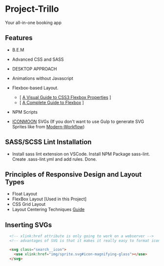 # Project-Trillo

Your all-in-one booking app

## Features

- B.E.M

- Advanced CSS and SASS

- DESKTOP APPROACH

- Animations without Javascript

- Flexbox-based Layout.
  - [ [A Visual Guide to CSS3 Flexbox Properties](https://scotch.io/tutorials/a-visual-guide-to-css3-flexbox-properties) ]
  - [ [A Complete Guide to Flexbox](https://css-tricks.com/snippets/css/a-guide-to-flexbox/) ]

- NPM Scripts

- [ICONMOON](https://icomoon.io/app) SVGs (If you don't want to use Gulp to generate SVG Sprites
  like from [Modern-Workflow](https://github.com/barryblando/modern-workflow))

## SASS/SCSS Lint Installation

- Install sass lint extension on VSCode. Install NPM Package sass-lint. Create .sass-lint.yml and add rules. Done.

## Principles of Responsive Design and Layout Types

- Float Layout
- FlexBox Layout [Used in this Project]
- CSS Grid Layout
- Layout Centering Techniques [Guide](https://dev.to/alanfall/css-layout-centering-techniques--608)

## Inserting SVGs

```html
  <!-- xlink:href attribute is only going to work on a webserver -->
  <!-- advantages of SVG is that it makes it really easy to format icons, icon fonts is really hard -->

  <svg class="search__icon">
    <use xlink:href="img/sprite.svg#icon-magnifying-glass"></use>
  </svg>
```